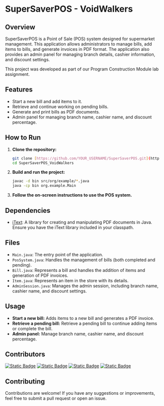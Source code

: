 # SuperSaverPOS - VoidWalkers

## Overview

SuperSaverPOS is a Point of Sale (POS) system designed for supermarket management. This application allows administrators to manage bills, add items to bills, and generate invoices in PDF format. The application also provides an admin panel for managing branch details, cashier information, and discount settings.

This project was developed as part of our Program Construction Module lab assignment.

## Features

- Start a new bill and add items to it.
- Retrieve and continue working on pending bills.
- Generate and print bills as PDF documents.
- Admin panel for managing branch name, cashier name, and discount percentage.

## How to Run

1. **Clone the repository:**
    ```sh
    git clone [https://github.com/YOUR_USERNAME/SuperSaverPOS.git](https://github.com/Kajee2002/SuperSaverPOS_VoidWalkers.git)
    cd SuperSaverPOS_VoidWalkers
    ```

2. **Build and run the project:**
    ```sh
    javac -d bin src/org/example/*.java
    java -cp bin org.example.Main
    ```

3. **Follow the on-screen instructions to use the POS system.**

## Dependencies

- [iText](https://itextpdf.com/en): A library for creating and manipulating PDF documents in Java. Ensure you have the iText library included in your classpath.

## Files

- `Main.java`: The entry point of the application.
- `PosSystem.java`: Handles the management of bills (both completed and pending).
- `Bill.java`: Represents a bill and handles the addition of items and generation of PDF invoices.
- `Item.java`: Represents an item in the store with its details.
- `AdminSession.java`: Manages the admin session, including branch name, cashier name, and discount settings.

## Usage

- **Start a new bill:** Adds items to a new bill and generates a PDF invoice.
- **Retrieve a pending bill:** Retrieve a pending bill to continue adding items or complete the bill.
- **Admin panel:** Manage branch name, cashier name, and discount percentage.

## Contributors

[![Static Badge](https://img.shields.io/badge/kajatheepan-p?style=plastic&link=https%3A%2F%2Fgithub.com%2FKajee2002)](https://github.com/kajee2002)      [![Static Badge](https://img.shields.io/badge/Nalina-G?style=plastic)]()      [![Static Badge](https://img.shields.io/badge/Thilaksan-T?style=plastic)]()       [![Static Badge](https://img.shields.io/badge/Babijana-J?style=plastic)]()

## Contributing

Contributions are welcome! If you have any suggestions or improvements, feel free to submit a pull request or open an issue.
